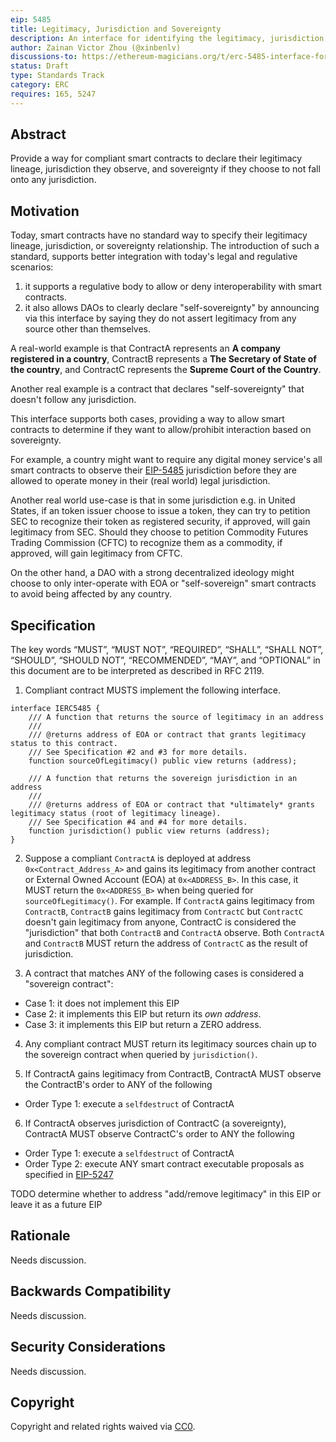 ```yaml
---
eip: 5485
title: Legitimacy, Jurisdiction and Sovereignty
description: An interface for identifying the legitimacy, jurisdiction and sovereignty.
author: Zainan Victor Zhou (@xinbenlv)
discussions-to: https://ethereum-magicians.org/t/erc-5485-interface-for-legitimacy-jurisdiction-and-sovereignty/10425
status: Draft
type: Standards Track
category: ERC
requires: 165, 5247
---
```


## Abstract
Provide a way for compliant smart contracts to declare their legitimacy lineage, jurisdiction they observe, and sovereignty if they choose to not fall onto any jurisdiction.

## Motivation
Today, smart contracts have no standard way to specify their legitimacy lineage, jurisdiction, or sovereignty relationship. The introduction of such a standard, supports better integration with today's legal and regulative scenarios:

1. it supports a regulative body to allow or deny interoperability with smart contracts.
2. it also allows DAOs to clearly declare "self-sovereignty" by announcing via this interface by saying they do not assert legitimacy from any source other than themselves.

A real-world example is that ContractA represents an **A company registered in a country**, ContractB represents a **The Secretary of State of the country**, and ContractC represents the **Supreme Court of the Country**.

Another real example is a contract that declares "self-sovereignty" that doesn't follow any jurisdiction.

This interface supports both cases, providing a way to allow smart contracts to determine if they want to allow/prohibit interaction based on sovereignty.

For example, a country might want to require any digital money service's all smart contracts to observe their [EIP-5485](./eip-5485.md) jurisdiction before they are allowed to operate money in their (real world) legal jurisdiction.

Another real world use-case is that in some jurisdiction e.g. in United States, if an token issuer choose to issue a token,
they can try to petition SEC to recognize their token as registered security, if approved, will gain legitimacy from SEC.
Should they choose to petition Commodity Futures Trading Commission (CFTC) to recognize them as a commodity, if approved, will
gain legitimacy from CFTC.

On the other hand, a DAO with a strong decentralized ideology might choose to only inter-operate with EOA or "self-sovereign" smart contracts to avoid being affected by any country.

## Specification
The key words “MUST”, “MUST NOT”, “REQUIRED”, “SHALL”, “SHALL NOT”, “SHOULD”, “SHOULD NOT”, “RECOMMENDED”, “MAY”, and “OPTIONAL” in this document are to be interpreted as described in RFC 2119.

1. Compliant contract MUSTS implement the following interface.

```solidity
interface IERC5485 {
    /// A function that returns the source of legitimacy in an address
    ///
    /// @returns address of EOA or contract that grants legitimacy status to this contract.
    /// See Specification #2 and #3 for more details.
    function sourceOfLegitimacy() public view returns (address);

    /// A function that returns the sovereign jurisdiction in an address
    ///
    /// @returns address of EOA or contract that *ultimately* grants legitimacy status (root of legitimacy lineage).
    /// See Specification #4 and #4 for more details.
    function jurisdiction() public view returns (address);
}
```

2. Suppose a compliant `ContractA` is deployed at address `0x<Contract_Address_A>` and gains its legitimacy from another contract or External Owned Account (EOA) at `0x<ADDRESS_B>`. In this case, it MUST return the `0x<ADDRESS_B>` when being queried for `sourceOfLegitimacy()`. For example. If `ContractA` gains legitimacy from `ContractB`, `ContractB` gains legitimacy from `ContractC` but `ContractC` doesn't gain legitimacy from anyone, ContractC is considered the "jurisdiction" that both `ContractB` and `ContractA` observe. Both `ContractA` and `ContractB` MUST return the address of `ContractC` as the result of jurisdiction.

3. A contract that matches ANY of the following cases is considered a "sovereign contract":

- Case 1: it does not implement this EIP
- Case 2: it implements this EIP but return its *own address*.
- Case 3: it implements this EIP but return a ZERO address.

4. Any compliant contract MUST return its legitimacy sources chain up to the sovereign contract when queried by `jurisdiction()`.

5. If ContractA gains legitimacy from ContractB, ContractA MUST observe the ContractB's order to ANY of the following
- Order Type 1: execute a `selfdestruct` of ContractA

6. If ContractA observes jurisdiction of ContractC (a sovereignty), ContractA MUST observe ContractC's order to ANY the following
- Order Type 1: execute a `selfdestruct` of ContractA
- Order Type 2: execute ANY smart contract executable proposals as specified in [EIP-5247](./eip-5247.md)

TODO determine whether to address "add/remove legitimacy" in this EIP or leave it as a future EIP

## Rationale
Needs discussion.

## Backwards Compatibility
Needs discussion.

## Security Considerations
Needs discussion.

## Copyright
Copyright and related rights waived via [CC0](../LICENSE.md).
